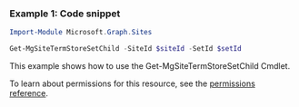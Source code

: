 ### Example 1: Code snippet

```powershellImport-Module Microsoft.Graph.Sites

Get-MgSiteTermStoreSetChild -SiteId $siteId -SetId $setId
```
This example shows how to use the Get-MgSiteTermStoreSetChild Cmdlet.
To learn about permissions for this resource, see the [permissions reference](/graph/permissions-reference).

